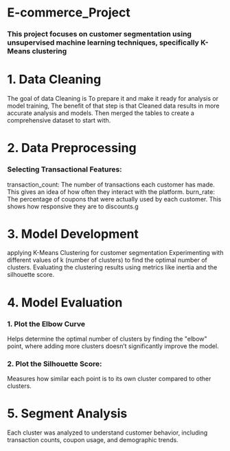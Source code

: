 # E-commerce_Project
### This project focuses on customer segmentation using unsupervised machine learning techniques, specifically K-Means clustering

# 1. Data Cleaning
The goal of data Cleaning is To prepare it and make it ready for analysis or model training, The benefit of that step is that Cleaned data results in more accurate analysis and models.
Then merged the tables to create a comprehensive dataset to start with.

# 2. Data Preprocessing
### Selecting Transactional Features:
transaction_count: The number of transactions each customer has made. This gives an idea of how often they interact with the platform.
burn_rate: The percentage of coupons that were actually used by each customer. This shows how responsive they are to discounts.g

# 3. Model Development
applying K-Means Clustering for customer segmentation 
Experimenting with different values of k (number of clusters) to find the optimal number of clusters.
Evaluating the clustering results using metrics like inertia and the silhouette score.

# 4. Model Evaluation
### 1. Plot the Elbow Curve 
Helps determine the optimal number of clusters by finding the "elbow" point, where adding more clusters doesn’t significantly improve the model.
### 2. Plot the Silhouette Score:
Measures how similar each point is to its own cluster compared to other clusters.

# 5. Segment Analysis
Each cluster was analyzed to understand customer behavior, including transaction counts, coupon usage, and demographic trends.
